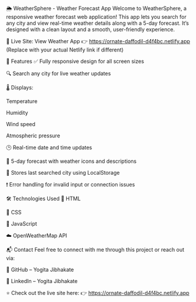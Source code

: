🌦️ WeatherSphere - Weather Forecast App
Welcome to WeatherSphere, a responsive weather forecast web application!
This app lets you search for any city and view real-time weather details along with a 5-day forecast. It’s designed with a clean layout and a smooth, user-friendly experience.

🚀 Live Site: View Weather App
👉 https://ornate-daffodil-d4f4bc.netlify.app
(Replace with your actual Netlify link if different)

📁 Features
✅ Fully responsive design for all screen sizes

🔍 Search any city for live weather updates

🌡️ Displays:

Temperature

Humidity

Wind speed

Atmospheric pressure

🕒 Real-time date and time updates

📅 5-day forecast with weather icons and descriptions

💾 Stores last searched city using LocalStorage

❗ Error handling for invalid input or connection issues

🛠️ Technologies Used
🧱 HTML

🎨 CSS

🧠 JavaScript

☁️ OpenWeatherMap API

📬 Contact
Feel free to connect with me through this project or reach out via:

🔗 GitHub – Yogita Jibhakate

🔗 LinkedIn – Yogita Jibhakate

⭐️ Check out the live site here:
👉 https://ornate-daffodil-d4f4bc.netlify.app
